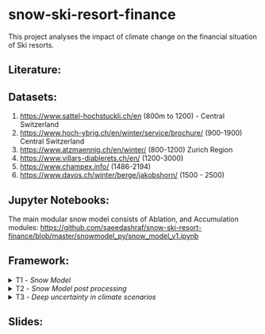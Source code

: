 # snow-ski-resort-finance
This project analyses the impact of climate change on the financial situation of Ski resorts.


## Literature:




## Datasets:
1. https://www.sattel-hochstuckli.ch/en  (800m to 1200) - Central Switzerland
2. https://www.hoch-ybrig.ch/en/winter/service/brochure/  (900-1900) Central Switzerland
3. https://www.atzmaennig.ch/en/winter/  (800-1200) Zurich Region
4. https://www.villars-diablerets.ch/en/ (1200-3000)
5. https://www.champex.info/ (1486-2194)
6. https://www.davos.ch/winter/berge/jakobshorn/ (1500 - 2500)


## Jupyter Notebooks:

The main modular snow model consists of Ablation, and Accumulation modules:
https://github.com/saeedashraf/snow-ski-resort-finance/blob/master/snowmodel_py/snow_model_v1.ipynb

## Framework:

<details>
<summary>T1 - <i>Snow Model</i></summary>

### Topics
`Snow model overview`
`Snow model for grids`

###  Literature
Farinotti (2012) [link](https://onlinelibrary.wiley.com/doi/abs/10.1002/hyp.8276)

Huss (2008a) [link](https://agupubs.onlinelibrary.wiley.com/doi/full/10.1029/2007JF000803)

Huss (2008b) [link](https://onlinelibrary.wiley.com/doi/10.1002/hyp.7055)

Hock (2005)[link](https://journals.sagepub.com/doi/10.1191/0309133305pp453ra)


###  Notebooks 
1. [snowModel version 1](snowmodel_py/snow_model_v1.ipynb)
</details>

<details>
<summary>T2 - <i>Snow Model post processing</i></summary>

### Topics
`Visualization of snow model results`
`Visualization of tipping points`
###  Notebooks
1. [Visualization of snow model](snowModel2_Visualization.ipynb)

2. [Visualization of snow model with elevation band](snowModel2_Visualization_elevBand.ipynb)

</details>

<details>
<summary>T3 - <i>Deep uncertainty in climate scenarios</i></summary>

### Topics
`Deep Uncertainy`

In this task a paython code was developed to produce new climate scenarios based on CH2018 dataset

###  Literature
van Ginkel et al (2020), "Climate change induced socio-economic tipping points"
https://iopscience.iop.org/article/10.1088/1748-9326/ab6395

Kwakkel (2017), "The Exploratory Modeling Workbench: An open source toolkit for exploratory modeling, scenario discovery, and (multi-objective) robust decision making"
https://www.sciencedirect.com/science/article/pii/S1364815217301251

Damm et al (2014), "Does artificial snow production pay under future climate conditions?"
https://www.sciencedirect.com/science/article/abs/pii/S0261517714000107?via%3Dihub

###  Notebooks
1. [Randomness notebook](randomness_tmp_pcp.ipynb)

2. [Visualization of snow model outputs](snowModel2_randomness_Visualization.ipynb)

3. [Visualization of snow model outpts with elevation bands](snowModel2_randomness_Visualization_elevBand.ipynb)

</details>

## Slides:
